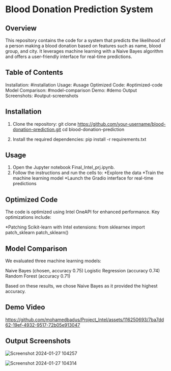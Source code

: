 # Blood Donation Prediction System

## Overview

This repository contains the code for a system that predicts the likelihood of a person making a blood donation based on features such as name, blood group, and city. It leverages machine learning with a Naive Bayes algorithm and offers a user-friendly interface for real-time predictions.

## Table of Contents

Installation: #installation
Usage: #usage
Optimized Code: #optimized-code
Model Comparison: #model-comparison
Demo: #demo
Output Screenshots: #output-screenshots

## Installation

1. Clone the repository:
  git clone https://github.com/your-username/blood-donation-prediction.git
cd blood-donation-prediction

2. Install the required dependencies:
  pip install -r requirements.txt

## Usage

1. Open the Jupyter notebook Final_Intel_prj.ipynb.
2. Follow the instructions and run the cells to:
      *Explore the data
      *Train the machine learning model
      *Launch the Gradio interface for real-time predictions
## Optimized Code

The code is optimized using Intel OneAPI for enhanced performance. Key optimizations include:

*Patching Scikit-learn with Intel extensions:
from sklearnex import patch_sklearn
patch_sklearn()

## Model Comparison

We evaluated three machine learning models:

Naive Bayes (chosen, accuracy 0.75)
Logistic Regression (accuracy 0.74)
Random Forest (accuracy 0.71)

Based on these results, we chose Naive Bayes as it provided the highest accuracy.


## Demo Video


https://github.com/mohamedbadus/Project_Intel/assets/116250693/7ba7dd62-19ef-4932-9517-72b05e913047



## Output Screenshots

![Screenshot 2024-01-27 104257](https://github.com/mohamedbadus/Project_Intel/assets/116250693/203f8554-cd6c-4347-8810-7bcdbb608275)

![Screenshot 2024-01-27 104314](https://github.com/mohamedbadus/Project_Intel/assets/116250693/1a0b620a-1a5c-4922-8c5a-56e19a3907ae)
